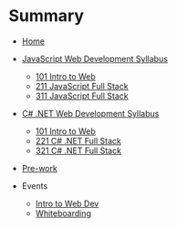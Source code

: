 # Summary

* [Home](README.md)

* [JavaScript Web Development Syllabus](FSWD-JS.md)
  * [101 Intro to Web](/FSWD-JS.html#101-intro-to-web)
  * [211 JavaScript Full Stack](/FSWD-JS.html#211-javascript-full-stack)
  * [311 JavaScript Full Stack](/FSWD-JS.html#211-javascript-full-stack)
* [C# .NET Web Development Syllabus](FSWD-CSHARPDOTNET.md)
  * [101 Intro to Web](/FSWD-CSHARPDOTNET.html#101-intro-to-web)
  * [221 C# .NET Full Stack](/FSWD-CSHARPDOTNET.html#221-c-net-full-stack)
  * [321 C# .NET Full Stack](/FSWD-CSHARPDOTNET.html#321-c-net-full-stack)
<!--* [Web Design Syllabus](WD.md)
* [Virtual Reality Syllabus](VR.md)-->

* [Pre-work](0Prep.md)

* Events
  * [Intro to Web Dev](intro-to-web-dev.md)
  * [Whiteboarding](whiteboarding.md)
